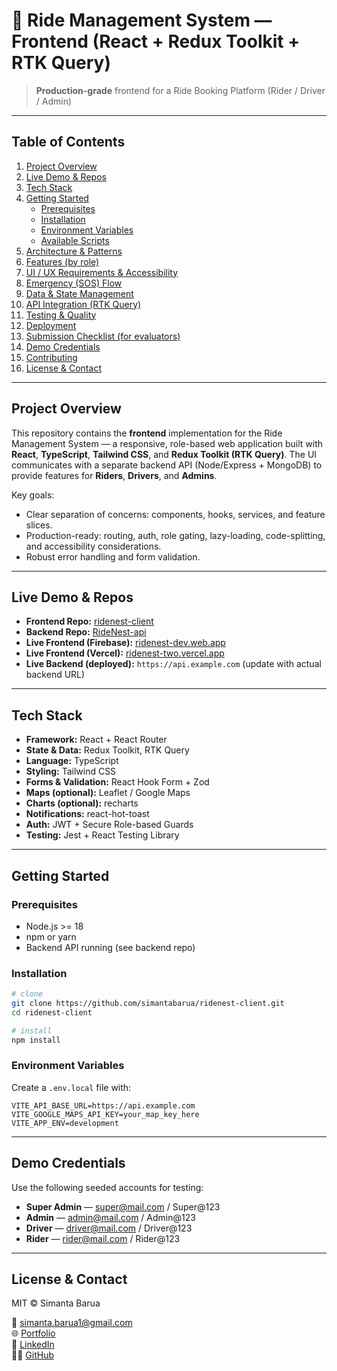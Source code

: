 # 🚖 Ride Management System — Frontend (React + Redux Toolkit + RTK Query)

> **Production-grade** frontend for a Ride Booking Platform (Rider / Driver / Admin)

---

## Table of Contents

1. [Project Overview](#project-overview)
2. [Live Demo & Repos](#live-demo--repos)
3. [Tech Stack](#tech-stack)
4. [Getting Started](#getting-started)
   - [Prerequisites](#prerequisites)
   - [Installation](#installation)
   - [Environment Variables](#environment-variables)
   - [Available Scripts](#available-scripts)
5. [Architecture & Patterns](#architecture--patterns)
6. [Features (by role)](#features-by-role)
7. [UI / UX Requirements & Accessibility](#ui--ux-requirements--accessibility)
8. [Emergency (SOS) Flow](#emergency-sos-flow)
9. [Data & State Management](#data--state-management)
10. [API Integration (RTK Query)](#api-integration-rtk-query)
11. [Testing & Quality](#testing--quality)
12. [Deployment](#deployment)
13. [Submission Checklist (for evaluators)](#submission-checklist-for-evaluators)
14. [Demo Credentials](#demo-credentials)
15. [Contributing](#contributing)
16. [License & Contact](#license--contact)

---

## Project Overview

This repository contains the **frontend** implementation for the Ride Management System — a responsive, role-based web application built with **React**, **TypeScript**, **Tailwind CSS**, and **Redux Toolkit (RTK Query)**. The UI communicates with a separate backend API (Node/Express + MongoDB) to provide features for **Riders**, **Drivers**, and **Admins**.

Key goals:
- Clear separation of concerns: components, hooks, services, and feature slices.
- Production-ready: routing, auth, role gating, lazy-loading, code-splitting, and accessibility considerations.
- Robust error handling and form validation.

---

## Live Demo & Repos

- **Frontend Repo:** [ridenest-client](https://github.com/simantabarua/ridenest-client)
- **Backend Repo:** [RideNest-api](https://github.com/simantabarua/RideNest-api)
- **Live Frontend (Firebase):** [ridenest-dev.web.app](https://ridenest-dev.web.app)
- **Live Frontend (Vercel):** [ridenest-two.vercel.app](https://ridenest-two.vercel.app/)
- **Live Backend (deployed):** `https://api.example.com` (update with actual backend URL)

---

## Tech Stack

- **Framework:** React + React Router
- **State & Data:** Redux Toolkit, RTK Query
- **Language:** TypeScript
- **Styling:** Tailwind CSS
- **Forms & Validation:** React Hook Form + Zod
- **Maps (optional):** Leaflet / Google Maps
- **Charts (optional):** recharts
- **Notifications:** react-hot-toast
- **Auth:** JWT + Secure Role-based Guards
- **Testing:** Jest + React Testing Library

---

## Getting Started

### Prerequisites

- Node.js >= 18
- npm or yarn
- Backend API running (see backend repo)

### Installation

```bash
# clone
git clone https://github.com/simantabarua/ridenest-client.git
cd ridenest-client

# install
npm install
```

### Environment Variables

Create a `.env.local` file with:

```
VITE_API_BASE_URL=https://api.example.com
VITE_GOOGLE_MAPS_API_KEY=your_map_key_here
VITE_APP_ENV=development
```

---

## Demo Credentials

Use the following seeded accounts for testing:

- **Super Admin** — super@mail.com / Super@123
- **Admin** — admin@mail.com / Admin@123
- **Driver** — driver@mail.com / Driver@123
- **Rider** — rider@mail.com / Rider@123

---

## License & Contact

MIT © Simanta Barua

📧 simanta.barua1@gmail.com  
🌐 [Portfolio](https://simanta.web.app/)  
💼 [LinkedIn](https://www.linkedin.com/in/simantabarua/)  
👨‍💻 [GitHub](https://github.com/simantabarua)  
